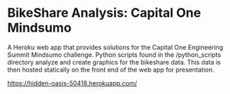 # BikeShare Analysis: Capital One Mindsumo

A Heroku web app that provides solutions for the Capital One Engineering
Summit Mindsumo challenge. Python scripts found in the /python_scripts
directory analyze and create graphics for the bikeshare data. This data
is then hosted statically on the front end of the web app for presentation.

https://hidden-oasis-50418.herokuapp.com/
